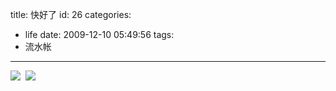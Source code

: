 title: 快好了
id: 26
categories:
  - life
date: 2009-12-10 05:49:56
tags:
  - 流水帐
---

[![](http://papasocean.files.wordpress.com/2009/12/12092009561.jpg?w=224)](http://papasocean.files.wordpress.com/2009/12/12092009561.jpg?w=224) 
[![](http://papasocean.files.wordpress.com/2009/12/12092009560.jpg?w=230)](http://papasocean.files.wordpress.com/2009/12/12092009560.jpg?w=230)

